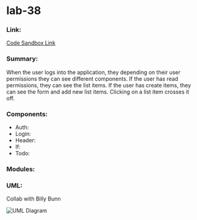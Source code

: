 # lab-38

### Link:

[Code Sandbox Link](https://codesandbox.io/s/yjzk6kzxjz)

### Summary:
When the user logs into the application, they depending on their user permissions they can see different components. If the user has read permissions, they can see the list items. If the user has create items, they can see the form and add new list items. Clicking on a list item crosses it off. 

### Components:
* Auth:
* Login:
* Header:
* If:
* Todo: 

### Modules:


### UML:

Collab with Billy Bunn

![UML Diagram](https://i.imgur.com/SQ74XhY.jpg)
